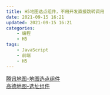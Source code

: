 ```yaml
---
title: H5地图选点组件，不用开发直接跳转调用
date: 2021-09-15 16:21
updated: 2021-09-15 16:21
categories:
    - 编程
    - H5
tags:
    - JavaScript
    - 前端
    - H5
---
```

[腾讯地图-地图选点组件](https://lbs.qq.com/webApi/component/componentGuide/componentPicker)  
[高德地图-选址组件](https://lbs.amap.com/api/lightmap/guide/picker/)
